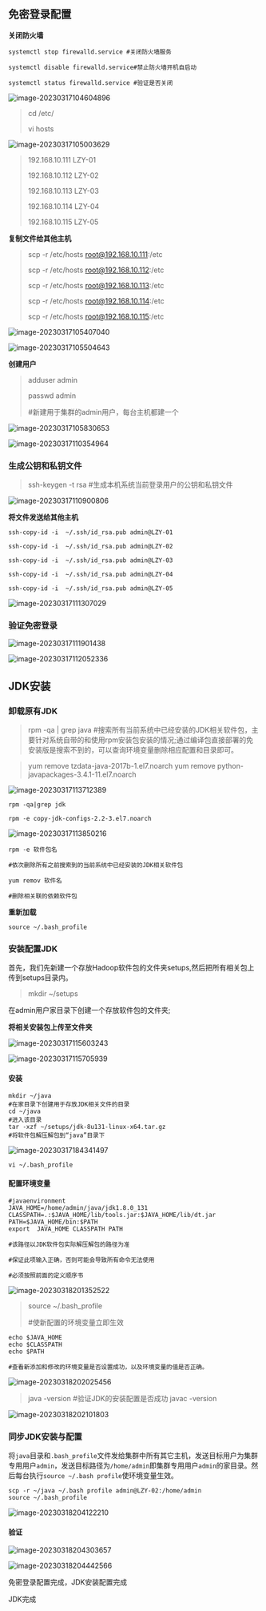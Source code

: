 ## 免密登录配置

**关闭防火墙**

```shell
systemctl stop firewalld.service #关闭防火墙服务

systemctl disable firewalld.service#禁止防火墙开机自启动

systemctl status firewalld.service #验证是否关闭
```



![image-20230317104604896](免密登录配置.assets/image-20230317104604896.png)

> cd /etc/
>
> vi hosts

![image-20230317105003629](免密登录配置.assets/image-20230317105003629.png)

> 192.168.10.111   LZY-01
>
> 192.168.10.112   LZY-02
>
> 192.168.10.113   LZY-03
>
> 192.168.10.114   LZY-04
>
> 192.168.10.115   LZY-05



**复制文件给其他主机**

>scp -r /etc/hosts root@192.168.10.111:/etc
>
>scp -r /etc/hosts root@192.168.10.112:/etc
>
>scp -r /etc/hosts root@192.168.10.113:/etc
>
>scp -r /etc/hosts root@192.168.10.114:/etc
>
>scp -r /etc/hosts root@192.168.10.115:/etc

![image-20230317105407040](免密登录配置.assets/image-20230317105407040.png)

![image-20230317105504643](免密登录配置.assets/image-20230317105504643.png)



**创建用户**

>adduser admin
>
>passwd admin 
>
>\#新建用于集群的admin用户，每台主机都建一个

![image-20230317105830653](免密登录配置.assets/image-20230317105830653.png)

![image-20230317110354964](免密登录配置.assets/image-20230317110354964.png)

### 生成公钥和私钥文件

>ssh-keygen -t rsa #生成本机系统当前登录用户的公钥和私钥文件

![image-20230317110900806](免密登录配置.assets/image-20230317110900806.png)

**将文件发送给其他主机**

```shell
ssh-copy-id -i  ~/.ssh/id_rsa.pub admin@LZY-01

ssh-copy-id -i  ~/.ssh/id_rsa.pub admin@LZY-02

ssh-copy-id -i  ~/.ssh/id_rsa.pub admin@LZY-03

ssh-copy-id -i  ~/.ssh/id_rsa.pub admin@LZY-04

ssh-copy-id -i  ~/.ssh/id_rsa.pub admin@LZY-05
```



![image-20230317111307029](免密登录配置.assets/image-20230317111307029.png)



### 验证免密登录

![image-20230317111901438](免密登录配置.assets/image-20230317111901438.png)

![image-20230317112052336](免密登录配置.assets/image-20230317112052336.png)



## JDK安装



### 卸载原有JDK

>rpm -qa | grep java
>#搜索所有当前系统中已经安装的JDK相关软件包，主要针对系统自带的和使用rpm安装包安装的情况;通过编译包直接部署的免安装版是搜索不到的，可以查询环境变量删除相应配置和目录即可。



>yum remove tzdata-java-2017b-1.el7.noarch
>yum remove python-javapackages-3.4.1-11.el7.noarch

![image-20230317113712389](免密登录配置.assets/image-20230317113712389.png)



```shell
rpm -qa|grep jdk

rpm -e copy-jdk-configs-2.2-3.el7.noarch
```



![image-20230317113850216](免密登录配置.assets/image-20230317113850216.png)



```shell
rpm -e 软件包名

#依次删除所有之前搜索到的当前系统中已经安装的JDK相关软件包

yum remov 软件名

#删除相关联的依赖软件包
```





**重新加载**

```shell
source ~/.bash_profile
```



### 安装配置JDK

首先，我们先新建一个存放Hadoop软件包的文件夹setups,然后把所有相关包上传到setups目录内。

> mkdir ~/setups

在admin用户家目录下创建一个存放软件包的文件夹;

**将相关安装包上传至文件夹**

![image-20230317115603243](免密登录配置.assets/image-20230317115603243.png)

![image-20230317115705939](免密登录配置.assets/image-20230317115705939.png)



#### 安装

```shell
mkdir ~/java
#在家目录下创建用于存放JDK相关文件的目录
cd ~/java
#进入该目录
tar -xzf ~/setups/jdk-8u131-linux-x64.tar.gz
#将软件包解压解包到“java”目录下
```



![image-20230317184341497](免密登录配置.assets/image-20230317184341497.png)



``` shell
vi ~/.bash_profile
```



#### 配置环境变量

```shell
#javaenvironment
JAVA_HOME=/home/admin/java/jdk1.8.0_131
CLASSPATH=.:$JAVA_HOME/lib/tools.jar:$JAVA_HOME/lib/dt.jar
PATH=$JAVA_HOME/bin:$PATH
export  JAVA_HOME CLASSPATH PATH

#该路径以JDK软件包实际解压解包的路径为准

#保证此项输入正确，否则可能会导致所有命令无法使用

#必须按照前面的定义顺序书
```



![image-20230318201352522](免密登录配置.assets/image-20230318201352522.png)

> source ~/.bash_profile
>
> \#使新配置的环境变量立即生效



```shell
echo $JAVA_HOME
echo $CLASSPATH
echo $PATH

#查看新添加和修改的环境变量是否设置成功，以及环境变量的值是否正确。
```

![image-20230318202025456](免密登录配置.assets/image-20230318202025456.png)





> java -version
> #验证JDK的安装配置是否成功
> javac -version

![image-20230318202101803](免密登录配置.assets/image-20230318202101803.png)



### 同步JDK安装与配置

将`java`目录和`.bash_profile`文件发给集群中所有其它主机，发送目标用户为集群专用用户`admin`，发送目标路径为`/home/admin`即集群专用用户`admin`的家目录。然后每台执行`source ~/.bash profile`使环境变量生效。

```shell
scp -r ~/java ~/.bash profile admin@LZY-02:/home/admin
source ~/.bash_profile
```

![image-20230318204122210](免密登录配置.assets/image-20230318204122210.png)



#### 验证

![image-20230318204303657](免密登录配置.assets/image-20230318204303657.png)

![image-20230318204442566](免密登录配置.assets/image-20230318204442566.png)



免密登录配置完成，JDK安装配置完成

JDK完成